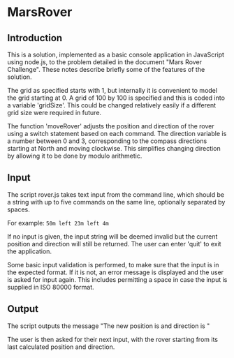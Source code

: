 # MarsRover

## Introduction
This is a solution, implemented as a basic console application in JavaScript using node.js, to the problem detailed in the document "Mars Rover Challenge". These notes describe briefly some of the features of the solution.

The grid as specified starts with 1, but internally it is convenient to model the grid starting at 0. A grid of 100 by 100 is specified and this is coded into a variable 'gridSize'. This could be changed relatively easily if a different grid size were required in future.

The function 'moveRover' adjusts the position and direction of the rover using a switch statement based on each command. The direction variable is a number between 0 and 3, corresponding to the compass directions starting at North and moving clockwise. This simplifies changing direction by allowing it to be done by modulo arithmetic.

## Input
The script rover.js takes text input from the command line, which should be a string with up to five commands on the same line, optionally separated by spaces.

For example: `50m left 23m left 4m`

If no input is given, the input string will be deemed invalid but the current position and direction will still be returned. The user can enter 'quit' to exit the application.

Some basic input validation is performed, to make sure that the input is in the expected format. If it is not, an error message is displayed and the user is asked for input again. This includes permitting a space in case the input is supplied in ISO 80000 format.

## Output
The script outputs the message "The new position is <position> and direction is <direction>"
  
The user is then asked for their next input, with the rover starting from its last calculated position and direction.

